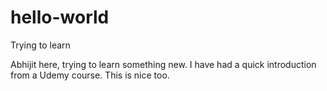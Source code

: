 # hello-world
Trying to learn


Abhijit here, trying to learn something new. I have had a quick introduction from a Udemy course. 
This is nice too.
